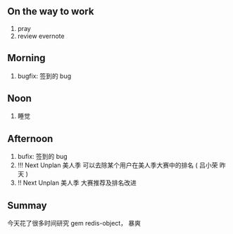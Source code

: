 ## On the way to work

1. pray
2. review evernote


## Morning

1. bugfix: 签到的 bug

## Noon

1. 睡觉

## Afternoon

1. bufix: 签到的 bug
2.  !!! Next Unplan 美人季 可以去除某个用户在美人季大赛中的排名 ( 吕小荣 昨天 )
3. !! Next Unplan 美人季 大赛推荐及排名改进


## Summay

今天花了很多时间研究 gem redis-object， 暴爽

